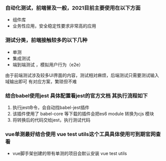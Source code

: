 ### 自动化测试，前端普及一般，2021目前主要使用在以下方面
  - 组件库
  - 业务性应用，安全稳定性要求非常高的应用
### 测试分类，前端接触较多的以下几种
  - 单测
  - 集成测试
  - 端到端测试 ，模拟用户行为（e2e）

由于前端测试涉及较多UI界面的内容，测试相对麻烦，后端测试只需要测试输入域输出即可
有对应方案，繁琐但不难

### 结合babel使用jest 具体配置看jest的官方文档 其执行流程如下
  1. 执行jest命令，会自动找babel-jest插件
  2. 该插件使用了 babel-core 等下载的插件会把es6 module 转换为cjs 模块
  3. 将转换后的代码交给jest，执行测试代码

### vue单测最好结合使用 vue test utils这个工具具体使用可到期官网查看
  - vue脚手架创建的带有单测的项目会默认安装 vue test utils 

